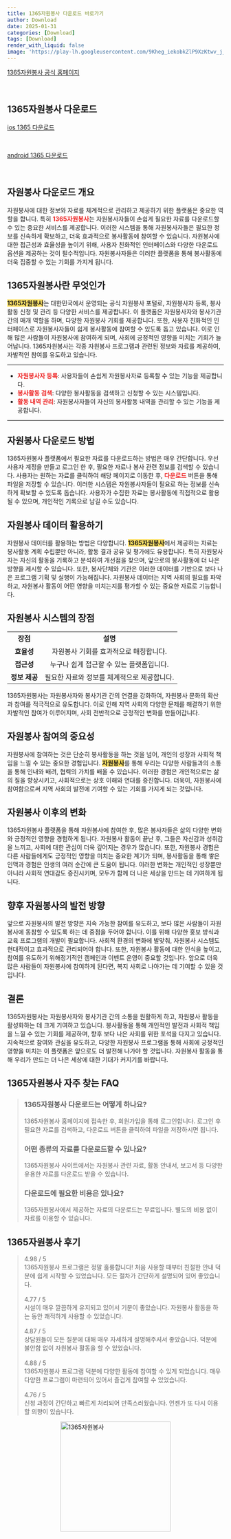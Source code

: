 ```yaml
---
title: 1365자원봉사 다운로드 바로가기
author: Download
date: 2025-01-31
categories: [Download]
tags: [Download]
render_with_liquid: false
image: 'https://play-lh.googleusercontent.com/9Kheg_iekobkZlP9XzKtwv_j_YL88oVzHCtHe4_hIL3JcQabCL3FFEw4vKzL1XQc8GE=s256-rw'
---
```

<p><a class='click-button' title='1365자원봉사' href='https://www.1365.go.kr/' rel='nofollow'>1365자원봉사 공식 홈페이지</a></p><br>
<h2 id='1365자원봉사_다운로드'>1365자원봉사 다운로드</h2>
<p><a class="click-button ios" title="1365 다운로드" href="https://apps.apple.com/kr/app/1365%EC%9E%90%EC%9B%90%EB%B4%89%EC%82%AC/id1329431816" rel="nofollow">ios 1365 다운로드</a></p><br>
<p><a class="click-button android" title="1365 다운로드" href="https://play.google.comhttps://play.google.com/store/apps/details?id=kr.go.vol1365" rel="nofollow">android 1365 다운로드</a></p><br>


<h2 id='자원봉사 다운로드 개요'>자원봉사 다운로드 개요</h2>

<p>자원봉사에 대한 정보와 자료를 체계적으로 관리하고 제공하기 위한 플랫폼은 중요한 역할을 합니다. 특히 <b><span style="color: #ee2323;">1365자원봉사</span></b>는 자원봉사자들이 손쉽게 필요한 자료를 다운로드할 수 있는 중요한 서비스를 제공합니다. 이러한 시스템을 통해 자원봉사자들은 필요한 정보를 신속하게 확보하고, 더욱 효과적으로 봉사활동에 참여할 수 있습니다. 자원봉사에 대한 접근성과 효율성을 높이기 위해, 사용자 친화적인 인터페이스와 다양한 다운로드 옵션을 제공하는 것이 필수적입니다. 자원봉사자들은 이러한 플랫폼을 통해 봉사활동에 더욱 집중할 수 있는 기회를 가지게 됩니다.</p>

<h2 id='1365자원봉사란 무엇인가'>1365자원봉사란 무엇인가</h2>

<p><b><span style="background-color: #ffe066;">1365자원봉사</span></b>는 대한민국에서 운영되는 공식 자원봉사 포털로, 자원봉사자 등록, 봉사활동 신청 및 관리 등 다양한 서비스를 제공합니다. 이 플랫폼은 자원봉사자와 봉사기관 간의 매개 역할을 하며, 다양한 자원봉사 기회를 제공합니다. 또한, 사용자 친화적인 인터페이스로 자원봉사자들이 쉽게 봉사활동에 참여할 수 있도록 돕고 있습니다. 이로 인해 많은 사람들이 자원봉사에 참여하게 되며, 사회에 긍정적인 영향을 미치는 기회가 늘어납니다. 1365자원봉사는 각종 자원봉사 프로그램과 관련된 정보와 자료를 제공하여, 자발적인 참여를 유도하고 있습니다.</p>

<hr />

<ul>
    <li><b><span style="color: #ee2323;">자원봉사자 등록</span></b>: 사용자들이 손쉽게 자원봉사자로 등록할 수 있는 기능을 제공합니다.</li>
    <li><b><span style="color: #ee2323;">봉사활동 검색</span></b>: 다양한 봉사활동을 검색하고 신청할 수 있는 시스템입니다.</li>
    <li><b><span style="color: #ee2323;">활동 내역 관리</span></b>: 자원봉사자들이 자신의 봉사활동 내역을 관리할 수 있는 기능을 제공합니다.</li>
</ul>

<hr />

<h2 id='자원봉사 다운로드 방법'>자원봉사 다운로드 방법</h2>

<p>1365자원봉사 플랫폼에서 필요한 자료를 다운로드하는 방법은 매우 간단합니다. 우선 사용자 계정을 만들고 로그인 한 후, 필요한 자료나 봉사 관련 정보를 검색할 수 있습니다. 사용자는 원하는 자료를 클릭하여 해당 페이지로 이동한 후, <b><span style="color: #ee2323;">다운로드</span></b> 버튼을 통해 파일을 저장할 수 있습니다. 이러한 시스템은 자원봉사자들이 필요로 하는 정보를 신속하게 확보할 수 있도록 돕습니다. 사용자가 수집한 자료는 봉사활동에 직접적으로 활용될 수 있으며, 개인적인 기록으로 남길 수도 있습니다.</p>

<h2 id='자원봉사 데이터 활용하기'>자원봉사 데이터 활용하기</h2>

<p>자원봉사 데이터를 활용하는 방법은 다양합니다. <b><span style="background-color: #ffe066;">1365자원봉사</span></b>에서 제공하는 자료는 봉사활동 계획 수립뿐만 아니라, 활동 결과 공유 및 평가에도 유용합니다. 특히 자원봉사자는 자신의 활동을 기록하고 분석하여 개선점을 찾으며, 앞으로의 봉사활동에 더 나은 방향을 제시할 수 있습니다. 또한, 봉사단체와 기관은 이러한 데이터를 기반으로 보다 나은 프로그램 기획 및 실행이 가능해집니다. 자원봉사 데이터는 지역 사회의 필요를 파악하고, 자원봉사 활동이 어떤 영향을 미치는지를 평가할 수 있는 중요한 자료로 기능합니다.</p>

<h2 id='자원봉사 시스템의 장점'>자원봉사 시스템의 장점</h2>

<table>
    <tr>
        <td style="text-align: center; height: 17px;"><b>장점</b></td>
        <td style="text-align: center; height: 17px;"><b>설명</b></td>
    </tr>
    <tr>
        <td style="text-align: center; height: 17px;"><b>효율성</b></td>
        <td style="text-align: center; height: 17px;">자원봉사 기회를 효과적으로 매칭합니다.</td>
    </tr>
    <tr>
        <td style="text-align: center; height: 17px;"><b>접근성</b></td>
        <td style="text-align: center; height: 17px;">누구나 쉽게 접근할 수 있는 플랫폼입니다.</td>
    </tr>
    <tr>
        <td style="text-align: center; height: 17px;"><b>정보 제공</b></td>
        <td style="text-align: center; height: 17px;">필요한 자료와 정보를 체계적으로 제공합니다.</td>
    </tr>
</table>

<p>1365자원봉사는 자원봉사자와 봉사기관 간의 연결을 강화하여, 자원봉사 문화의 확산과 참여를 적극적으로 유도합니다. 이로 인해 지역 사회의 다양한 문제를 해결하기 위한 자발적인 참여가 이루어지며, 사회 전반적으로 긍정적인 변화를 만들어갑니다.</p>

<h2 id='자원봉사 참여의 중요성'>자원봉사 참여의 중요성</h2>

<p>자원봉사에 참여하는 것은 단순히 봉사활동을 하는 것을 넘어, 개인의 성장과 사회적 책임을 느낄 수 있는 중요한 경험입니다. <b><span style="background-color: #ffe066;">자원봉사</span></b>를 통해 우리는 다양한 사람들과의 소통을 통해 인내와 배려, 협력의 가치를 배울 수 있습니다. 이러한 경험은 개인적으로는 삶의 질을 향상시키고, 사회적으로는 상호 이해와 연대를 증진합니다. 더욱이, 자원봉사에 참여함으로써 지역 사회의 발전에 기여할 수 있는 기회를 가지게 되는 것입니다.</p>

<h2 id='자원봉사 이후의 변화'>자원봉사 이후의 변화</h2>

<p>1365자원봉사 플랫폼을 통해 자원봉사에 참여한 후, 많은 봉사자들은 삶의 다양한 변화와 긍정적인 영향을 경험하게 됩니다. 자원봉사 활동이 끝난 후, 그들은 자신감과 성취감을 느끼고, 사회에 대한 관심이 더욱 깊어지는 경우가 많습니다. 또한, 자원봉사 경험은 다른 사람들에게도 긍정적인 영향을 미치는 중요한 계기가 되며, 봉사활동을 통해 쌓은 인맥과 경험은 인생의 여러 순간에 큰 도움이 됩니다. 이러한 변화는 개인적인 성장뿐만 아니라 사회적 연대감도 증진시키며, 모두가 함께 더 나은 세상을 만드는 데 기여하게 됩니다.</p>

<h2 id='향후 자원봉사의 발전 방향'>향후 자원봉사의 발전 방향</h2>

<p>앞으로 자원봉사의 발전 방향은 지속 가능한 참여를 유도하고, 보다 많은 사람들이 자원봉사에 동참할 수 있도록 하는 데 중점을 두어야 합니다. 이를 위해 다양한 홍보 방식과 교육 프로그램의 개발이 필요합니다. 사회적 환경의 변화에 발맞춰, 자원봉사 시스템도 현대적이고 효과적으로 관리되어야 합니다. 또한, 자원봉사 활동에 대한 인식을 높이고, 참여를 유도하기 위해정기적인 캠페인과 이벤트 운영이 중요할 것입니다. 앞으로 더욱 많은 사람들이 자원봉사에 참여하게 된다면, 복지 사회로 나아가는 데 기여할 수 있을 것입니다.</p>

<h2 id='결론'>결론</h2>

<p>1365자원봉사는 자원봉사자와 봉사기관 간의 소통을 원활하게 하고, 자원봉사 활동을 활성화하는 데 크게 기여하고 있습니다. 봉사활동을 통해 개인적인 발전과 사회적 책임을 느낄 수 있는 기회를 제공하며, 향후 보다 나은 사회를 위한 포석을 다지고 있습니다. 지속적으로 참여와 관심을 유도하고, 다양한 자원봉사 프로그램을 통해 사회에 긍정적인 영향을 미치는 이 플랫폼은 앞으로도 더 발전해 나가야 할 것입니다. 자원봉사 활동을 통해 우리가 만드는 더 나은 세상에 대한 기대가 커지기를 바랍니다.</p>


<h2 id='1365자원봉사_자주_찾는_FAQ'>1365자원봉사 자주 찾는 FAQ</h2>
<div itemscope="" itemtype="https://schema.org/FAQPage"> 
<blockquote> 
<div itemscope="" itemprop="mainEntity" itemtype="https://schema.org/Question"> 
<h3 itemprop="name">1365자원봉사 다운로드는 어떻게 하나요?</h3> 
<div itemscope="" itemprop="acceptedAnswer" itemtype="https://schema.org/Answer"> 
<span itemprop="text"> 
<p>1365자원봉사 홈페이지에 접속한 후, 회원가입을 통해 로그인합니다. 로그인 후 필요한 자료를 검색하고, 다운로드 버튼을 클릭하여 파일을 저장하시면 됩니다.</p> 
</span> 
</div> 
</div> 

<div itemscope="" itemprop="mainEntity" itemtype="https://schema.org/Question"> 
<h3 itemprop="name">어떤 종류의 자료를 다운로드할 수 있나요?</h3> 
<div itemscope="" itemprop="acceptedAnswer" itemtype="https://schema.org/Answer"> 
<span itemprop="text"> 
<p>1365자원봉사 사이트에서는 자원봉사 관련 자료, 활동 안내서, 보고서 등 다양한 유용한 자료를 다운로드 받을 수 있습니다.</p> 
</span> 
</div> 
</div> 

<div itemscope="" itemprop="mainEntity" itemtype="https://schema.org/Question"> 
<h3 itemprop="name">다운로드에 필요한 비용은 있나요?</h3> 
<div itemscope="" itemprop="acceptedAnswer" itemtype="https://schema.org/Answer"> 
<span itemprop="text"> 
<p>1365자원봉사에서 제공하는 자료의 다운로드는 무료입니다. 별도의 비용 없이 자료를 이용할 수 있습니다.</p> 
</span> 
</div> 
</div> 

</blockquote> 
</div>
<h2 id='1365자원봉사_후기'>1365자원봉사 후기</h2>
<div itemscope itemtype="https://schema.org/Product">
  <blockquote>
  <div itemprop="review" itemscope itemtype="https://schema.org/Review">
      <div itemprop="reviewRating" itemscope itemtype="https://schema.org/Rating"> <span itemprop="ratingValue">4.98</span> / <span itemprop="bestRating">5</span> </div>
      <span itemprop="reviewBody">1365자원봉사 프로그램은 정말 훌륭합니다! 처음 사용할 때부터 친절한 안내 덕분에 쉽게 시작할 수 있었습니다. 모든 절차가 간단하게 설명되어 있어 좋았습니다.</span>
  </div>
  <br>
  <div itemprop="review" itemscope itemtype="https://schema.org/Review">
      <div itemprop="reviewRating" itemscope itemtype="https://schema.org/Rating"> <span itemprop="ratingValue">4.77</span> / <span itemprop="bestRating">5</span> </div>
      <span itemprop="reviewBody">시설이 매우 깔끔하게 유지되고 있어서 기분이 좋았습니다. 자원봉사 활동을 하는 동안 쾌적하게 사용할 수 있었습니다. </span>
  </div>
  <br>
  <div itemprop="review" itemscope itemtype="https://schema.org/Review">
      <div itemprop="reviewRating" itemscope itemtype="https://schema.org/Rating"> <span itemprop="ratingValue">4.87</span> / <span itemprop="bestRating">5</span> </div>
      <span itemprop="reviewBody">상담원들이 모든 질문에 대해 매우 자세하게 설명해주셔서 좋았습니다. 덕분에 불안함 없이 자원봉사 활동을 할 수 있었습니다.</span>
  </div>
  <br>
  <div itemprop="review" itemscope itemtype="https://schema.org/Review">
      <div itemprop="reviewRating" itemscope itemtype="https://schema.org/Rating"> <span itemprop="ratingValue">4.88</span> / <span itemprop="bestRating">5</span> </div>
      <span itemprop="reviewBody">1365자원봉사 프로그램 덕분에 다양한 활동에 참여할 수 있게 되었습니다. 매우 다양한 프로그램이 마련되어 있어서 즐겁게 참여할 수 있었습니다.</span>
  </div>
  <br>
  <div itemprop="review" itemscope itemtype="https://schema.org/Review">
      <div itemprop="reviewRating" itemscope itemtype="schema.org/Rating"> <span itemprop="ratingValue">4.76</span> / <span itemprop="bestRating">5</span> </div>
      <span itemprop="reviewBody">신청 과정이 간단하고 빠르게 처리되어 만족스러웠습니다. 언젠가 또 다시 이용할 의향이 있습니다.</span>
  </div>
  </blockquote>
</div>
<figure class="image" style="display: flex; justify-content: center; align-items: center; margin: 0;"><img src="https://play-lh.googleusercontent.com/9Kheg_iekobkZlP9XzKtwv_j_YL88oVzHCtHe4_hIL3JcQabCL3FFEw4vKzL1XQc8GE=s256-rw" alt="1365자원봉사" width="256" height="256" style="max-width: 100%; height: auto;"></figure>
